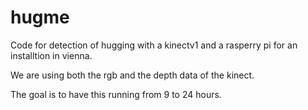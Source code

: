 # hugme


Code for detection of hugging with a kinectv1 and a rasperry pi for an installtion in vienna. 

We are using both the rgb and the depth data of the kinect. 

The goal is to have this running from 9 to 24 hours. 





